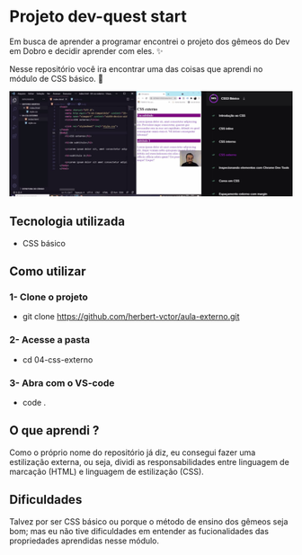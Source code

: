 # Projeto dev-quest start
Em busca de aprender a programar encontrei o projeto dos gêmeos do Dev em Dobro e decidir aprender com eles. ✨

Nesse repositório você ira encontrar uma das coisas que aprendi no módulo de CSS básico. 🚀

[<img src="./aula-externo.gif" alt="gif da aula sobre estilização externa do módulo básico de CSS">](https://www.youtube.com/@DevemDobro)

## Tecnologia utilizada
- CSS básico

## Como utilizar
### 1- Clone o projeto
- git clone <https://github.com/herbert-vctor/aula-externo.git>

### 2- Acesse a pasta
- cd 04-css-externo

### 3- Abra com o VS-code
- code .

## O que aprendi ?
Como o próprio nome do repositório já diz, eu consegui fazer uma estilização externa, ou seja, dividi as responsabilidades entre linguagem de marcação (HTML) e linguagem de estilização (CSS).

## Dificuldades 
Talvez por ser CSS básico ou porque o método de ensino dos gêmeos seja bom; mas eu não tive dificuldades em entender as fucionalidades das propriedades aprendidas nesse módulo.